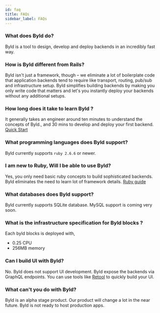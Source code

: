 ```yaml
---
id: faq
title: FAQs
sidebar_label: FAQs
---
```


### What does Byld do?

Byld is a tool to design, develop and deploy backends in an incredibly fast way.

### How is Byld different from Rails?

Byld isn't just a framework, though – we eliminate a lot of boilerplate code that application backends tend to require like transport, routing, pub/sub and infrastructure setup. Byld simplifies building backends by making you only write code that matters and let's you instantly deploy your backends without any additional setups.

### How long does it take to learn Byld ?

It generally takes an engineer around ten minutes to understand the concepts of Byld., and 30 mins to develop and deploy your first backend. [Quick Start](../bylding_backends/todo_app)

### What programming languages does Byld support?

Byld currently supports `ruby 2.6.6` or newer.

### I am new to Ruby, Will I be able to use Byld?

Yes, you only need basic ruby concepts to build sophisticated backends. Byld eliminates the need to learn lot of framework details. [Ruby guide](../references/ruby)

### What databases does Byld support?

Byld currently supports SQLite database. MySQL support is coming very soon.

### What is the infrastructure specification for Byld blocks ?

Each byld blocks is deployed with,

- 0.25 CPU
- 256MB memory

### Can I build UI with Byld?

No. Byld does not support UI development. Byld expose the backends via GraphQL endpoints. You can use tools like [Retool](https://retool.com/) to quickly build your UI.

### What can't you do with Byld?

Byld is an alpha stage product. Our product will change a lot in the near future. Byld is not ready to host production apps.
